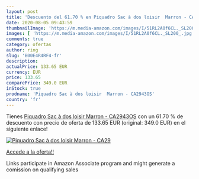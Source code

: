 ```yaml
---
layout: post
title: 'Descuento del 61.70 % en Piquadro Sac à dos loisir  Marron - CA29'
date: 2020-08-05 09:43:59
thumbnailImage: 'https://m.media-amazon.com/images/I/51RL2A0f6CL._SL200_.jpg'
images: [ 'https://m.media-amazon.com/images/I/51RL2A0f6CL._SL200_.jpg' ]
comments: true
category: ofertas
author: ring
slug: 'B00E4R4RF4-fr'
description:
actualPrice: 133.65 EUR
currency: EUR
price: 133.65
comparePrice: 349.0 EUR
inStock: true
prodname: 'Piquadro Sac à dos loisir  Marron - CA2943OS'
country: 'fr'
---
```


Tienes [Piquadro Sac à dos loisir  Marron - CA2943OS](https://www.amazon.fr/dp/B00E4R4RF4/?tag=tolees0d-21) con un 61.70 % de descuento con precio de oferta de 133.65 EUR (original: 349.0 EUR) en el siguiente enlace!

[![Piquadro Sac à dos loisir  Marron - CA29](https://m.media-amazon.com/images/I/51RL2A0f6CL._SL200_.jpg)](https://www.amazon.fr/dp/B00E4R4RF4/?tag=tolees0d-21)

[Accede a la oferta!!](https://www.amazon.fr/dp/B00E4R4RF4/?tag=tolees0d-21)

Links participate in Amazon Associate program and might generate a comission on qualifying sales


